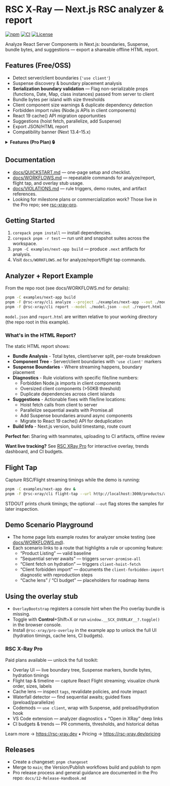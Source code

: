 # RSC X‑Ray — Next.js RSC analyzer & report

[![npm](https://img.shields.io/npm/v/@rsc-xray/cli.svg)](https://www.npmjs.com/package/@rsc-xray/cli)
[![CI](https://img.shields.io/github/actions/workflow/status/rsc-xray/rsc-xray/ci-release.yml?branch=main)](https://github.com/rsc-xray/rsc-xray/actions)
[![License](https://img.shields.io/badge/license-MIT-blue.svg)](LICENSE)

Analyze React Server Components in Next.js: boundaries, Suspense, bundle bytes, and suggestions — export a shareable offline HTML report.

## Features (Free/OSS)

- Detect server/client boundaries (`'use client'`)
- Suspense discovery & boundary placement analysis
- **Serialization boundary validation** — Flag non-serializable props (functions, Date, Map, class instances) passed from server to client
- Bundle bytes per island with size thresholds
- Client component size warnings & duplicate dependency detection
- Forbidden import rules (Node.js APIs in client components)
- React 19 cache() API migration opportunities
- Suggestions (hoist fetch, parallelize, add Suspense)
- Export JSON/HTML report
- Compatibility banner (Next 13.4–15.x)

<details>
<summary><strong>Features (Pro Plan) 🔒</strong></summary>

**Live Development Tools:**

- **Interactive Overlay** — Real-time component tree with hydration timings overlaid on your running app
- **Hydration Performance Tracking** — Measure time-to-interactive for each client component
- **Cache Lens** — Visualize revalidateTag/revalidatePath impact, ISR/PPR policies, and route strategies
- **Flight Timeline** — Capture and analyze React Server Component streaming (chunk order, sizes, timings)
- **Server Actions Map** — Track which actions affect which routes through tags and paths

**CI/CD & Automation:**

- **Performance Dashboard** — Interactive HTML dashboard with A+ to F scoring, trend charts, and regression detection
- **Bundle Budgets** — Enforce size limits in CI and fail PRs that exceed thresholds
- **Automated Trend Collection** — Zero-config GitHub Action for historical performance tracking
- **PR Comments** — Automatic budget reports and delta comparisons posted to pull requests
- **Performance Scoring** — Composite scores based on bundle size, hydration, trends, and violations

**Developer Experience:**

- **VS Code Extension** — Inline diagnostics with one-click quick fixes (wrap in Suspense, add cache(), code splitting)
- **Automated Codemods** — Transform code to fix common patterns (use client, Suspense boundaries, preload hints)
- **Waterfall Detector** — Identify sequential data fetches with guided fixes
- **Advanced Diagnostics** — Route config conflicts, cache policy mismatches, static/dynamic classification

**Enterprise:**

- **Offline License Verification** — Air-gapped deployment support with JWT-based licensing
- **No Telemetry** — 100% local processing, zero network calls during analysis
- **Privacy Mode** — Full GDPR/HIPAA/SOC 2 compliance for sensitive codebases

Learn more → [https://rsc-xray.dev](https://rsc-xray.dev) • Pricing → [https://rsc-xray.dev/pricing](https://rsc-xray.dev/pricing)

</details>

## Documentation

- [docs/QUICKSTART.md](./docs/QUICKSTART.md) — one-page setup and checklist.
- [docs/WORKFLOWS.md](./docs/WORKFLOWS.md) — repeatable commands for analyze/report, flight tap, and overlay stub usage.
- [docs/VIOLATIONS.md](./docs/VIOLATIONS.md) — rule triggers, demo routes, and artifact references.
- Looking for milestone plans or commercialization work? Those live in the Pro repo; see [rsc-xray-pro](https://github.com/rsc-xray/rsc-xray-pro).

## Getting Started

1. `corepack pnpm install` — install dependencies.
2. `corepack pnpm -r test` — run unit and snapshot suites across the workspace.
3. `pnpm -C examples/next-app build` — produce `.next` artifacts for analysis.
4. Visit `docs/WORKFLOWS.md` for analyze/report/flight tap commands.

## Analyzer + Report Example

From the repo root (see docs/WORKFLOWS.md for details):

```bash
pnpm -C examples/next-app build
pnpm -F @rsc-xray/cli analyze --project ./examples/next-app --out ./model.json
pnpm -F @rsc-xray/cli report --model ./model.json --out ./report.html
```

`model.json` and `report.html` are written relative to your working directory (the repo root in this example).

### What's in the HTML Report?

The static HTML report shows:

- **Bundle Analysis** - Total bytes, client/server split, per-route breakdown
- **Component Tree** - Server/client boundaries with `'use client'` markers
- **Suspense Boundaries** - Where streaming happens, boundary placement
- **Diagnostics** - Rule violations with specific file/line numbers:
  - Forbidden Node.js imports in client components
  - Oversized client components (>50KB threshold)
  - Duplicate dependencies across client islands
- **Suggestions** - Actionable fixes with file/line locations:
  - Hoist fetch calls from client to server
  - Parallelize sequential awaits with Promise.all
  - Add Suspense boundaries around async components
  - Migrate to React 19 cache() API for deduplication
- **Build Info** - Next.js version, build timestamp, route count

**Perfect for:** Sharing with teammates, uploading to CI artifacts, offline review

**Want live tracking?** See [RSC XRay Pro](#rsc-xray-pro) for interactive overlay, trends dashboard, and CI budgets.

## Flight Tap

Capture RSC/Flight streaming timings while the demo is running:

```bash
pnpm -C examples/next-app dev &
pnpm -F @rsc-xray/cli flight-tap --url http://localhost:3000/products/analyzer --out ./flight.json
```

STDOUT prints chunk timings; the optional `--out` flag stores the samples for later inspection.

## Demo Scenario Playground

- The home page lists example routes for analyzer smoke testing (see [docs/WORKFLOWS.md](./docs/WORKFLOWS.md)).
- Each scenario links to a route that highlights a rule or upcoming feature:
  - “Product Listing” — valid baseline
  - “Sequential server awaits” — triggers `server-promise-all`
  - “Client fetch on hydration” — triggers `client-hoist-fetch`
  - “Client forbidden import” — documents the `client-forbidden-import` diagnostic with reproduction steps
  - “Cache lens” / “CI budget” — placeholders for roadmap items

## Using the overlay stub

- `OverlayBootstrap` registers a console hint when the Pro overlay bundle is missing.
- Toggle with **Control**+Shift+X or run `window.__SCX_OVERLAY__?.toggle()` in the browser console.
- Install `@rsc-xray/pro-overlay` in the example app to unlock the full UI (hydration timings, cache lens, CI budgets).

### RSC X‑Ray Pro

Paid plans available — unlock the full toolkit:

- Overlay UI — live boundary tree, Suspense markers, bundle bytes, hydration timings
- Flight tap & timeline — capture React Flight streaming; visualize chunk order, sizes, labels
- Cache lens — inspect `tags`, revalidate policies, and route impact
- Waterfall detector — find sequential awaits; guided fixes (preload/parallelize)
- Codemods — `use client`, wrap with Suspense, add preload/hydration hook
- VS Code extension — analyzer diagnostics + “Open in XRay” deep links
- CI budgets & trends — PR comments, thresholds, and historical deltas

Learn more → https://rsc-xray.dev • Pricing → https://rsc-xray.dev/pricing

## Releases

- Create a changeset: `pnpm changeset`
- Merge to `main`; the Version/Publish workflows build and publish to npm
- Pro release process and general guidance are documented in the Pro repo: `docs/12-Release-Handbook.md`
